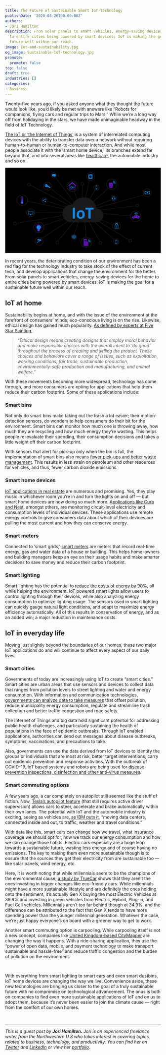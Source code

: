 ```yaml
---
title: The Future of Sustainable Smart IoT-Technology
publishDate: '2020-03-26T00:00:00Z'
authors:
- Jori Hamilton
description: From solar panels to smart vehicles, energy-saving devices for the home
  to entire cities being powered by smart devices; IoT is making the goal for a sustainable
  future well within our reach.
image: Iot-and-sustainability.jpg
og_image: Sustainable-IoT-technology.jpg
promote:
  promote: false
top: false
draft: true
industries: []
categories:
- Business
---
```

<script type="application/ld+json">
{
 "@context": "https://schema.org",
 "@type": "Article",
 "author": "Jori Hamilton",
 "name": "The Future of Sustainable Smart IoT-Technology"
}
</script>

Twenty-five years ago, if you asked anyone what they thought the future would look like, you’d likely be met with answers like “Robots for companions, flying cars and regular trips to Mars.” While we’re a long way off from holidaying in the stars, we have made unimaginable headway in the field of IoT Technology.

<a href="https://www.fraud-magazine.com/article.aspx?id=4295000555" target="_blank">The IoT or ‘the Internet of Things’</a> is a system of interrelated computing devices with the ability to transfer data over a network without requiring human-to-human or human-to-computer interaction. And while most people associate it with the ‘smart home device,’ its branches extend far beyond that, and into several areas like <a href="https://anadea.info/blog/healthcare-future-integrating-medical-devices-with-health-apps" target="_blank">healthcare</a>, the automobile industry and so on.


![Sustainable IoT technology](Sustainable-IoT-technology.jpg)

In recent years, the deteriorating condition of our environment has been a red flag for the technology industry to take stock of the effect of current tech, and develop applications that change the environment for the better. From solar panels to smart vehicles, energy-saving devices for the home to entire cities being powered by smart devices; IoT is making the goal for a sustainable future well within our reach.

## IoT at home

Sustainability begins at home, and with the issue of the environment at the forefront of consumers’ minds; eco-conscious living is on the rise. Likewise, ethical design has gained much popularity. <a href="https://www.fivestarpainting.com/blog/2019/november/sustainable-home-decor-guide-ethical-and-eco-fri/" target="_blank">As defined by experts at Five Star Painting</a>,

> *“Ethical design means creating designs that employ moral behavior and make responsible choices with the overall intent to ‘do good’ throughout the process of creating and selling the product. These choices and behaviors cover a range of issues, such as exploitation, working conditions, fair trade, sustainable production, environmentally-safe production and manufacturing, and animal welfare.”*

With these movements becoming more widespread, technology has come through, and more consumers are opting for applications that help them reduce their carbon footprint. Some of these applications include:

### Smart bins

Not only do smart bins make taking out the trash a lot easier; their motion-detection sensors, do wonders to help consumers do their bit for the environment. Smart bins can monitor how much one is throwing away, how much they are recycling and how much energy they’re wasting. This helps people re-evaluate their spending, their consumption decisions and takes a little weight off their carbon footprint.

With sensors that alert for pick-up only when the bin is full, the implementation of smart bins also means <a href="https://hub.beesmart.city/en/solutions/smart-environment/smart-waste-management-solutions-in-smart-cities" target="_blank">fewer pick-ups and better waste management</a>. This results in less strain on petroleum and other resources for vehicles, and thus, fewer carbon dioxide emissions.

### Smart home devices

<a href="https://anadea.info/blog/how-iot-can-help-realtors" target="_blank">IoT applications in real estate</a> are numerous and promising. Yes, they play music in whichever room you’re in and turn the lights on and off — but smart home devices are now doing so much more. <a href="https://builtin.com/internet-things/iot-environment-sustainability-green-examples" target="_blank">Applications like Curb and Nest</a>, amongst others, are monitoring circuit-level electricity and consumption levels of individual devices. These applications use remote energy controls to give consumers data about which of their devices are pulling the most current and how they can conserve energy.

### Smart meters

Connected to ‘smart grids,’ <a href="https://www.businessinsider.com/smart-meters-utilities-iot-energy-water?IR=T" target="_blank">smart meters</a> are meters that record real-time energy, gas and water data of a house or building. This helps home-owners and building managers keep an eye on their usage habits and make smarter decisions to save money and reduce their carbon footprint.

### Smart lighting

Smart lighting has the potential to <a href="https://thefutureofthings.com/11159-iot-changing-face-led-lighting/" target="_blank">reduce the costs of energy by 90%</a>, all while helping the environment. IoT powered smart lights allow users to control lighting through their devices, while also analyzing energy consumption to optimize lighting usage. The sensors used in smart lighting can quickly gauge natural light conditions, and adapt to maximize energy efficiency automatically. All of this results in conservation of energy, and as an added win; a major reduction in maintenance costs.

## IoT in everyday life

Moving just slightly beyond the boundaries of our homes, these two major IoT applications do and will continue to affect every aspect of our daily lives:

### Smart cities

Governments of today are increasingly using IoT to create “smart cities.” Smart cities are urban areas that use sensors and devices to collect data that ranges from pollution levels to street lighting and water and energy consumption. With information and communication technologies, <a href="https://www.thalesgroup.com/en/markets/digital-identity-and-security/iot/inspired/smart-cities" target="_blank">governments can analyze data to take measures</a> that offset pollution, reduce municipality energy consumption, regulate and streamline trash collection and better traffic congestion and road safety.

The Internet of Things and big data hold significant potential for addressing public health challenges, and particularly sustaining the health of populations in the face of epidemic outbreaks. Through IoT enabled applications, authorities can send out messages about disease outbreaks, symptoms, vaccinations, and precautions to take.

Also, governments can use the data derived from IoT devices to identify the groups or individuals that are most at risk, better target interventions, carry out epidemic prevention and response activities. With the outbreak of COVID-19, IoT based systems and robots are being used for <a href="https://www.smartcitiesworld.net/news/news/how-5g-powered-robots-are-helping-china-fight-coronavirus-5154" target="_blank">disease prevention inspections, disinfection and other anti-virus measures</a>.

### Smart commuting options

A few years ago, a car completely on autopilot still seemed like the stuff of fiction. Now, <a href="https://www.tesla.com/autopilot" target="_blank">Tesla’s autopilot feature</a> (that still requires active driver supervision) allows cars to steer, accelerate and brake automatically within their own lanes. The potential with IoT and the automobile industry is exciting, seeing as vehicles are, <a href="https://www.ibm.com/business-operations/industries/automotive" target="_blank">as IBM puts it</a>, “moving data centers, connected inside and out, to traffic, weather and travel conditions.”

With data like this, smart cars can change how we travel, what insurance coverage we should opt for, how we track our energy consumption and how we can change those habits. Electric cars especially are a huge leap towards a sustainable future, wasting less energy and of course having no emissions. The key to making them even more sustainable though is to ensure that the sources they get their electricity from are sustainable too — like solar panels, wind energy, etc.

Here, it is worth noting that while millennials seem to be the champions of the environmental cause, <a href="https://www.truecar.com/blog/which-generation-is-going-green/" target="_blank">a study by TrueCar</a> shows that they aren’t the ones investing in bigger changes like eco-friendly cars. While millennials might have a more sustainable lifestyle and are definitely the ones holding onto the sentiment, it’s actually Gen X buying the most Electric Vehicles at 39.8% and investing in green vehicles from Electric, Hybrid, Plug-in, and Fuel Cell vehicles. Millennials aren’t too far behind though at 34.9%, and the difference can be attributed to the fact that Gen X tends to have more spending power than the younger millennial generation. Whatever the case, we’re just happy everyone’s on board with a greener way to get to work.

Another smart commuting option is carpooling. While carpooling itself is not a new concept, companies like <a href="https://citymapper.com/company" target="_blank">United Kingdom-based CityMapper</a> are changing the way it happens. With a ride-sharing application, they use the “power of open data, mobile, and payment technology to make transport sustainable and hassle-free” and reduce traffic congestion and the burden of pollution on the environment.

<br />

With everything from smart lighting to smart cars and even smart dustbins, IoT home devices are changing the way we live. Convenience aside, these new technologies are bringing us closer to the goal of a truly sustainable future with no compromise on technological advancement. The onus is both on companies to find even more sustainable applications of IoT and on us to adopt them, because it’s never been easier to join the climate cause — right from the comfort of our own homes.

<br />

---
*This is a guest post by **Jori Hamilton.** Jori is an experienced freelance writer from the Northwestern U.S who takes interest in covering topics related to business, technology, and productivity. You can find her on <a href="https://twitter.com/HamiltonJori" rel="nofollow" target="_blank">Twitter</a> and <a href="https://www.linkedin.com/in/jori-hamilton-587100181/" rel="nofollow" target="_blank">LinkedIn</a> or view her <a href="https://writerjorihamilton.contently.com/" target="_blank">portfolio</a>.*
